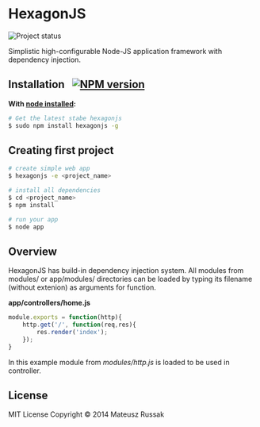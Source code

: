 HexagonJS
=======

![Project status](https://travis-ci.org/raaymax/hexagon.svg)


Simplistic high-configurable Node-JS application framework with dependency injection.

## Installation &nbsp;  [![NPM version](https://badge.fury.io/js/hexagonjs.svg)](https://badge.fury.io/js/hexagonjs)

**With [node installed](http://nodejs.org):**
```sh
# Get the latest stabe hexagonjs
$ sudo npm install hexagonjs -g
```

## Creating first project
```sh
# create simple web app
$ hexagonjs -e <project_name>

# install all dependencies
$ cd <project_name>
$ npm install

# run your app
$ node app
```

## Overview

HexagonJS has build-in dependency injection system. All modules from modules/ or app/modules/ directories can be loaded by typing its filename (without extenion) as arguments for function.  

**app/controllers/home.js**
```js
module.exports = function(http){
	http.get('/', function(req,res){
		res.render('index');
	});
}
```
In this example module from *modules/http.js* is loaded to be used in controller.





## License

MIT License Copyright © 2014 Mateusz Russak
